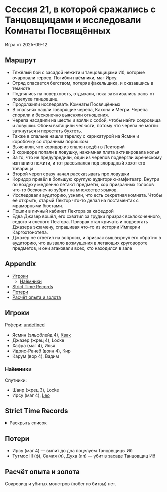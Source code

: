 # Сессия 21, в которой сражались с Танцовщицами и исследовали Комнаты Посвящённых

<!--
<a title="" href="">
  <img src="" style="width:800px" />
</a>
-->

Игра от 2025-09-12

## Маршрут

- Тяжёлый бой с засадой нежити и танцовщицами Иб, которые очаровали героев. Погибли наёмники, маг Ирсу.
- Отряд спасается бегством, потеряв факельщика, и оказавшись в темноте
- Поднялись на поверхность, отдыхали, пока затягивались раны от поцелуев танцовщиц
- Продолжили исследовать Комнаты Посвящённых
- В спальнях нашли говорящие черепа, Кахона и Мегри. Черепа спорили и бесконечно выясняли отношения.
- Черепа насадили на шесты и взяли с собой, чтобы найти сокровища и ловушки. Обоим вытащили челюсти, потому что черепа
  не могли заткнуться и перестать бухтеть.
- Также в спальне нашли тарелку с карикатурой на Ясмин и коробочку со странным порошком
- Выяснили, что коридор из спален ведён в Лекторий
- В коридоре попали в ловушку, нажимная плита активировала колья
- За то, что не предупредили, один из черепов подвергли жреческому изгнанию нежити, и тот рассыпался под злорадный хохот
  его товарища
- Второй череп сразу начал рассказывать про ловушки
- Коридор привёл в большую круглую аудиторию-амфитеатр. Внутри по воздуху медленно летают предметы, хор призрачных
  голосов что-то бесконечно зубрит на множестве языков.
- Исследовали аудиторию, узнали, что есть секретная комната. Чтобы её открыть, старый Лектор что-то делал на постаментах
  с мраморными бюстами.
- Пошли в личный кабинет Лектора за кафедрой
- Едва Джазер вошёл, его схватил за грудки призрак всклокоченного, седого и слепого Лектора. Призрак стал кричать и
  подвергать Джазера экзамену, спрашивая что-то из истории Империи Каргохтонотепа.
- Джазер не ответил на вопросы, и призрак вышвырнул его обратно в аудиторию, что вызвало возмущения в летающих
  круговороте предметов, и они атаковали всех, кто находился в зале

## Appendix

<!-- toc -->

- [Игроки](#%D0%B8%D0%B3%D1%80%D0%BE%D0%BA%D0%B8)
  - [Наёмники](#%D0%BD%D0%B0%D1%91%D0%BC%D0%BD%D0%B8%D0%BA%D0%B8)
- [Strict Time Records](#strict-time-records)
- [Потери](#%D0%BF%D0%BE%D1%82%D0%B5%D1%80%D0%B8)
- [Расчёт опыта и золота](#%D1%80%D0%B0%D1%81%D1%87%D1%91%D1%82-%D0%BE%D0%BF%D1%8B%D1%82%D0%B0-%D0%B8-%D0%B7%D0%BE%D0%BB%D0%BE%D1%82%D0%B0)

<!-- tocstop -->

## Игроки

Рефери: [undefined](https://t.me/oktottrpg)

- Ясмин (эльфблейд 4), [Квак](https://t.me/troglog)
- Джазер (жрец 4), Locke
- Хафра (маг 4), Илья
- Идрис-Ранеб (воин 4), Кир
- Карум (вор 4), Вадим

### Наёмники

Спутники:

- Шаир (жрец 3), Locke
- Ирсу (маг 4), [Leo](https://t.me/fiftyforfifty)

## Strict Time Records

<details><summary>Раскрыть список</summary>

По дням

- 1 день: 1ч + 2ч20м (игра 1) 10 января
- 2 день: отдых в лагере, ночёвка (игра 2) 17 января
- 3 день: 1ч + 3ч20м, остались внутри (конец игры 2). 4ч30м внутри (игра 3). 2ч30м (игра 4).
- 4-7 день: отдых, наём
- 8 день: раскопки шахты снаружи (конец игры 4) (игра 5)
- 9 день: 3ч10м внутри (конец игры 5) (игра 6), вышли наружу и ночевали в лагере
- 10 день: 4ч внутри (конец игры 6), 7ч + 40м в гротах (игра 7), 1ч10 м (игра 8) (Ширин, икра)
- 11-13 день: отдых в лагере, отправка каравана с сокровищами в поселение
- 14 день: 4ч10м (конец игры 8), 3ч40м (игра 9)
- 15 день: отдых, исследования (конец игры 9)
- 16 день (игра 10)
- 17 день: караван доезжает до поселения (игра 11), лечение в лагере
- 18 день: лечение в лагере
- 19 день: спуск в гробницу (7ч20м) (конец игры 11) (игра 12)
- 20 день: икра в Ширин созревает, караван выезжает обратно, спуск в гробницу и обратно (2ч40м) (конец игры 12)
- 21-25 дни: дорога, караван в лагере
- 26 день: гробница (5ч10м) (конец игры 13)
- 27 день: лагерь, изучение, охота (игра 14)
- 28 день: гробница (6ч50м)
- 29 день: лагерь, ждут караван (игра 15)
- 30 гробница
- 31 гробница (окончание игры 15, игра 16) оплата за лагерь, 2ч40м
- 32 день: 2ч50м (конец игры 16), вышли на поверхность (игра 17)
- 33 день: 2ч20м внутри
- 34 день: 1ч внутри, смерть андела Иерамель (игра 18)
- 35-39 дни: караван в город
- 40-41 дни: продажа сокровищ, встреча с колдуном Кехебом
- 42-46 дни: караван к лагерю
- 47 день: 1ч внутри (конец игры 18), 30м внутри (игра 19)
- 48 день: 4ч внутри
- 49 день: 1ч внутри
- 50 день: отдых в лагере, переписывание заклинаний
- 51 день: 3ч 20м внутри (игра 20), (игра 21)
- 52-55: отдых
- 56 день: 2ч 30м внутри (конец игры 21)
- ...
- 60 день, прибывает караван, наёмники
- ...
- 62 день: кончается оплата наёмников

</details>

## Потери

- Ирсу (маг 4) — выпит до дна поцелуем Танцовщицы Иб
- Тутмос III (ф), Самия (л), Духа (лп) — убит в засаде Танцовщиц Иб

## Расчёт опыта и золота

Сокровищ и убитых монстров (побег из битвы) нет.
